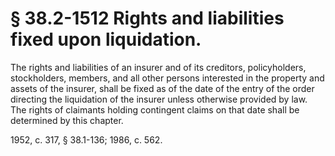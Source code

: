 # § 38.2-1512 Rights and liabilities fixed upon liquidation.

<p>The rights and liabilities of an insurer and of its creditors, policyholders, stockholders, members, and all other persons interested in the property and assets of the insurer, shall be fixed as of the date of the entry of the order directing the liquidation of the insurer unless otherwise provided by law. The rights of claimants holding contingent claims on that date shall be determined by this chapter.</p><p>1952, c. 317, § 38.1-136; 1986, c. 562.</p>